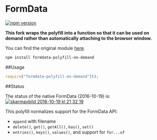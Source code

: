 # FormData
[![npm version][npm-image]][npm-url]

**This fork wraps the polyfill into a function so that it can be used on demand rather than automatically attaching to the browser window.**

You can find the original module [here](https://www.npmjs.com/package/formdata-polyfill).

```bash
npm install formdata-polyfill-on-demand
```

##Usage
```js
require("formdata-polyfill-on-demand")();
```

##Status

The status of the native FormData (2016-10-19) is:
[![skarmavbild 2016-10-19 kl 21 32 19](https://cloud.githubusercontent.com/assets/1148376/19534352/b7f42d8c-9643-11e6-91da-7f89580f51d8.png)](https://developer.mozilla.org/en-US/docs/Web/API/FormData#Browser_compatibility)

This polyfill normalizes support for the FormData API:

 - `append` with filename
 - `delete()`, `get()`, `getAll()`, `has()`, `set()`
 - `entries()`, `keys()`, `values()`, and support for `for...of`

  [npm-image]: https://img.shields.io/npm/v/formdata-polyfill.svg
  [npm-url]: https://www.npmjs.com/package/formdata-polyfill

